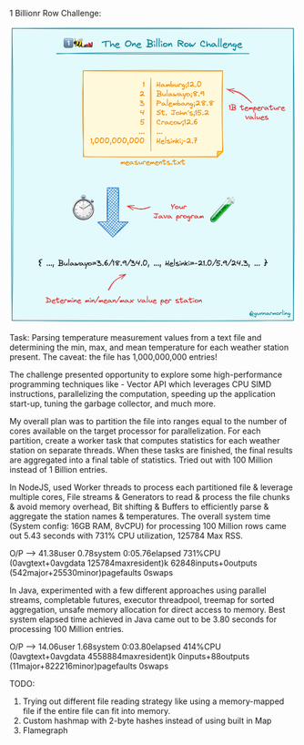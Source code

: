 1 Billionr Row Challenge: 

![Image](1brc.png)


Task: Parsing temperature measurement values from a text file and determining the min, max, and mean temperature for each weather station present. The caveat: the file has 1,000,000,000 entries!

The challenge presented opportunity to explore some high-performance programming techniques like - Vector API which leverages CPU SIMD instructions, parallelizing the computation, speeding up the application start-up, tuning the garbage collector, and much more. 

My overall plan was to partition the file into ranges equal to the number of cores available on the target processor for parallelization. For each partition, create a worker task that computes statistics for each weather station on separate threads. When these tasks are finished, the final results are aggregated into a final table of statistics. Tried out with 100 Million instead of 1 Billion entries. 

In NodeJS, used Worker threads to process each partitioned file & leverage multiple cores, File streams & Generators to read & process the file chunks & avoid memory overhead, Bit shifting & Buffers to efficiently parse & aggregate the station names & temperatures. The overall system time (System config: 16GB RAM, 8vCPU) for processing 100 Million rows came out 5.43 seconds with 731% CPU utilization, 125784 Max RSS. 

O/P --> 41.38user 0.78system 0:05.76elapsed 731%CPU (0avgtext+0avgdata 125784maxresident)k
62848inputs+0outputs (542major+25530minor)pagefaults 0swaps

In Java, experimented with a few different approaches using parallel streams, completable futures, executor threadpool, treemap for sorted aggregation, unsafe memory allocation for direct access to memory. Best system elapsed time achieved in Java came out to be 3.80 seconds for processing 100 Million entries. 

O/P --> 14.06user 1.68system 0:03.80elapsed 414%CPU (0avgtext+0avgdata 4558884maxresident)k
0inputs+88outputs (11major+822216minor)pagefaults 0swaps

TODO: 
1. Trying out different file reading strategy like using a memory-mapped file if the entire file can fit into memory.
2. Custom hashmap with 2-byte hashes instead of using built in Map
3. Flamegraph
